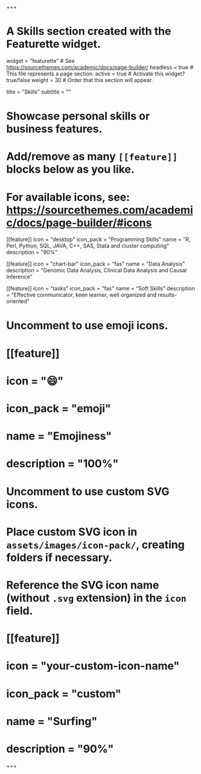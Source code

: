 +++
# A Skills section created with the Featurette widget.
widget = "featurette"  # See https://sourcethemes.com/academic/docs/page-builder/
headless = true  # This file represents a page section.
active = true  # Activate this widget? true/false
weight = 30  # Order that this section will appear.

title = "Skills"
subtitle = ""

# Showcase personal skills or business features.
# 
# Add/remove as many `[[feature]]` blocks below as you like.
# 
# For available icons, see: https://sourcethemes.com/academic/docs/page-builder/#icons

[[feature]]
  icon = "desktop"
  icon_pack = "Programming Skills"
  name = "R, Perl, Python, SQL, JAVA, C++, SAS, Stata and cluster computing"
  description = "90%"
  
[[feature]]
  icon = "chart-bar"
  icon_pack = "fas"
  name = "Data Analysis"
  description = "Genomic Data Analysis, Clinical Data Analysis and Causal Inference"  
  
[[feature]]
  icon = "tasks"
  icon_pack = "fas"
  name = "Soft Skills"
  description = "Effective communicator, keen learner, well organized and results-oriented"

# Uncomment to use emoji icons.
# [[feature]]
#  icon = ":smile:"
#  icon_pack = "emoji"
#  name = "Emojiness"
#  description = "100%"  

# Uncomment to use custom SVG icons.
# Place custom SVG icon in `assets/images/icon-pack/`, creating folders if necessary.
# Reference the SVG icon name (without `.svg` extension) in the `icon` field.
# [[feature]]
#  icon = "your-custom-icon-name"
#  icon_pack = "custom"
#  name = "Surfing"
#  description = "90%"

+++
